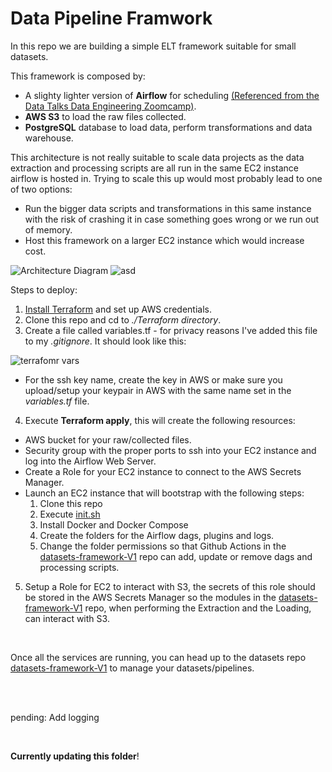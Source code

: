 # Data Pipeline Framwork
In this repo we are building a simple ELT framework suitable for small datasets.

This framework is composed by:
- A slighty lighter version of **Airflow** for scheduling [(Referenced from the Data Talks Data Engineering Zoomcamp)](https://github.com/DataTalksClub/data-engineering-zoomcamp/tree/main/week_2_data_ingestion).
- **AWS S3** to load the raw files collected.
- **PostgreSQL** database to load data, perform transformations and data warehouse.

This architecture is not really suitable to scale data projects as the data extraction and processing scripts are all run in the same EC2 instance airflow is hosted in.  Trying to scale this up would most probably lead to one of two options:
- Run the bigger data scripts and transformations in this same instance with the risk of crashing it in case something goes wrong or we run out of memory.
- Host this framework on a larger EC2 instance which would increase cost.

![Architecture Diagram](https://user-images.githubusercontent.com/24966827/211121309-5baf7506-27f9-4e25-a469-1bcc2ef3bb81.png)
![asd](https://user-images.githubusercontent.com/24966827/211222783-b5c2ca20-9782-441f-b251-58be6a397e69.png)


Steps to deploy:
1. [Install Terraform](https://developer.hashicorp.com/terraform/tutorials/aws-get-started/install-cli) and set up AWS credentials.
2. Clone this repo and cd to *./Terraform directory*.
3. Create a file called variables.tf - for privacy reasons I've added this file to my *.gitignore*.  It should look like this:

![terrafomr vars](https://user-images.githubusercontent.com/24966827/211122034-fbcfedc6-da2c-4f12-9e8a-ecbdb7a8417a.png)

  - For the ssh key name, create the key in AWS or make sure you upload/setup your keypair in AWS with the same name set in the *variables.tf* file.

4. Execute **Terraform apply**, this will create the following resources:
  - AWS bucket for your raw/collected files.
  - Security group with the proper ports to ssh into your EC2 instance and log into the Airflow Web Server.
  - Create a Role for your EC2 instance to connect to the AWS Secrets Manager.
  - Launch an EC2 instance that will bootstrap with the following steps:
    1. Clone this repo
    2. Execute [init.sh](https://github.com/adrianoarenas/data-pipeline-framework-V1/blob/main/init_file.sh)
    3. Install Docker and Docker Compose
    4. Create the folders for the Airflow dags, plugins and logs.
    5. Change the folder permissions so that Github Actions in the [datasets-framework-V1](https://github.com/adrianoarenas/datasets-framework-V1)  repo can add, update or remove dags and processing scripts.

5. Setup a Role for EC2 to interact with S3, the secrets of this role should be stored in the AWS Secrets Manager so the modules in the [datasets-framework-V1](https://github.com/adrianoarenas/datasets-framework-V1) repo, when performing the Extraction and the Loading, can interact with S3.


<br/>

Once all the services are running, you can head up to the datasets repo [datasets-framework-V1](https://github.com/adrianoarenas/datasets-framework-V1) to manage your datasets/pipelines.

<br/><br/>

pending: Add logging

<br/>

**Currently updating this folder**!
